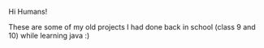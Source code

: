 Hi Humans!

These are some of my old projects I had done back in school (class 9 and 10) while learning java :)

